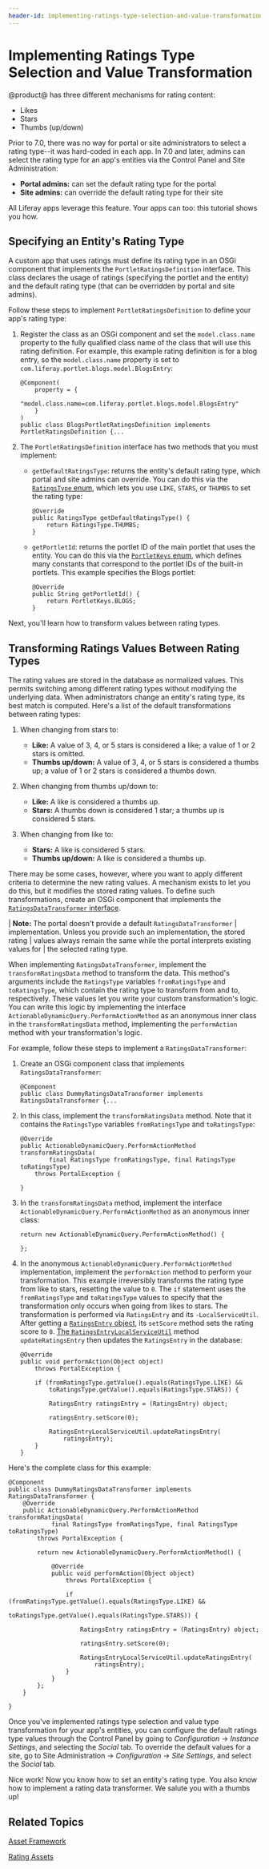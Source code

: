 ```yaml
---
header-id: implementing-ratings-type-selection-and-value-transformation
---
```


# Implementing Ratings Type Selection and Value Transformation

@product@ has three different mechanisms for rating content: 

-   Likes
-   Stars
-   Thumbs (up/down)

Prior to 7.0, there was no way for portal or site administrators to select a 
rating type--it was hard-coded in each app. In 7.0 and later, admins can select 
the rating type for an app's entities via the Control Panel and Site 
Administration: 

-   **Portal admins:** can set the default rating type for the portal
-   **Site admins:** can override the default rating type for their site

All Liferay apps leverage this feature. Your apps can too: this tutorial shows
you how. 

## Specifying an Entity's Rating Type

A custom app that uses ratings must define its rating type in an OSGi component 
that implements the `PortletRatingsDefinition` interface. This class declares 
the usage of ratings (specifying the portlet and the entity) and the default 
rating type (that can be overridden by portal and site admins). 

Follow these steps to implement `PortletRatingsDefinition` to define your app's 
rating type: 

1.  Register the class as an OSGi component and set the `model.class.name` 
    property to the fully qualified class name of the class that will use this 
    rating definition. For example, this example rating definition is for a blog 
    entry, so the `model.class.name` property is set to 
    `com.liferay.portlet.blogs.model.BlogsEntry`:

        @Component(
            property = {
                "model.class.name=com.liferay.portlet.blogs.model.BlogsEntry"
            }
        )
        public class BlogsPortletRatingsDefinition implements PortletRatingsDefinition {...

2.  The `PortletRatingsDefinition` interface has two methods that you must 
    implement: 

    -   `getDefaultRatingsType`: returns the entity's default rating type, which 
        portal and site admins can override. You can do this via the 
        [`RatingsType` enum](@platform-ref@/7.1-latest/javadocs/portal-kernel/com/liferay/ratings/kernel/RatingsType.html), 
        which lets you use `LIKE`, `STARS`, or `THUMBS` to set the rating type: 

            @Override
            public RatingsType getDefaultRatingsType() {
                return RatingsType.THUMBS;
            }

    -   `getPortletId`: returns the portlet ID of the main portlet that uses the 
        entity. You can do this via the 
        [`PortletKeys` enum](@platform-ref@/7.1-latest/javadocs/portal-kernel/com/liferay/portal/kernel/util/PortletKeys.html), 
        which defines many constants that correspond to the portlet IDs of the 
        built-in portlets. This example specifies the Blogs portlet: 

            @Override
            public String getPortletId() {
                return PortletKeys.BLOGS;
            }

Next, you'll learn how to transform values between rating types. 

## Transforming Ratings Values Between Rating Types

The rating values are stored in the database as normalized values. This permits 
switching among different rating types without modifying the underlying data. 
When administrators change an entity's rating type, its best match is computed. 
Here's a list of the default transformations between rating types: 

1.  When changing from stars to: 

    - **Like:** A value of 3, 4, or 5 stars is considered a like; a value of 1 
    or 2 stars is omitted. 
    - **Thumbs up/down:** A value of 3, 4, or 5 stars is considered a thumbs up; 
    a value of 1 or 2 stars is considered a thumbs down.

2.  When changing from thumbs up/down to: 

    - **Like:** A like is considered a thumbs up.
    - **Stars:** A thumbs down is considered 1 star; a thumbs up is considered 5 
    stars. 

3.  When changing from like to: 

	- **Stars:** A like is considered 5 stars.
	- **Thumbs up/down:** A like is considered a thumbs up.

There may be some cases, however, where you want to apply different criteria to 
determine the new rating values. A mechanism exists to let you do this, but it 
modifies the stored rating values. To define such transformations, create an 
OSGi component that implements the 
[`RatingsDataTransformer` interface](@platform-ref@/7.1-latest/javadocs/portal-kernel/com/liferay/ratings/kernel/transformer/RatingsDataTransformer.html). 

| **Note:** The portal doesn't provide a default `RatingsDataTransformer`
| implementation. Unless you provide such an implementation, the stored rating
| values always remain the same while the portal interprets existing values for
| the selected rating type.

When implementing `RatingsDataTransformer`, implement the `transformRatingsData` 
method to transform the data. This method's arguments include the `RatingsType` 
variables `fromRatingsType` and `toRatingsType`, which contain the rating type 
to transform from and to, respectively. These values let you write your custom 
transformation's logic. You can write this logic by implementing the interface 
`ActionableDynamicQuery.PerformActionMethod` as an anonymous inner class in the 
`transformRatingsData` method, implementing the `performAction` method with your 
transformation's logic. 

For example, follow these steps to implement a `RatingsDataTransformer`: 

1.  Create an OSGi component class that implements `RatingsDataTransformer`: 

        @Component
        public class DummyRatingsDataTransformer implements RatingsDataTransformer {...

2.  In this class, implement the `transformRatingsData` method. Note that it 
    contains the `RatingsType` variables `fromRatingsType` and `toRatingsType`: 

        @Override
        public ActionableDynamicQuery.PerformActionMethod transformRatingsData(
                final RatingsType fromRatingsType, final RatingsType toRatingsType)
            throws PortalException {

        }

3.  In the `transformRatingsData` method, implement the interface 
    `ActionableDynamicQuery.PerformActionMethod` as an anonymous inner class: 

        return new ActionableDynamicQuery.PerformActionMethod() {

        };

4.  In the anonymous `ActionableDynamicQuery.PerformActionMethod` 
    implementation, implement the `performAction` method to perform your 
    transformation. This example irreversibly transforms the rating type from 
    like to stars, resetting the value to `0`. The `if` statement uses the 
    `fromRatingsType` and `toRatingsType` values to specify that the 
    transformation only occurs when going from likes to stars. The 
    transformation is performed via `RatingsEntry` and its `-LocalServiceUtil`. 
    After getting a 
    [`RatingsEntry` object](@platform-ref@/7.1-latest/javadocs/portal-kernel/com/liferay/ratings/kernel/model/RatingsEntry.html), 
    its `setScore` method sets the rating score to `0`. 
    [The `RatingsEntryLocalServiceUtil`](@platform-ref@/7.1-latest/javadocs/portal-kernel/com/liferay/ratings/kernel/service/RatingsEntryLocalServiceUtil.html) 
    method `updateRatingsEntry` then updates the `RatingsEntry` in the database: 

        @Override
        public void performAction(Object object)
            throws PortalException {

            if (fromRatingsType.getValue().equals(RatingsType.LIKE) &&
                toRatingsType.getValue().equals(RatingsType.STARS)) {

                RatingsEntry ratingsEntry = (RatingsEntry) object;

                ratingsEntry.setScore(0);

                RatingsEntryLocalServiceUtil.updateRatingsEntry(
                    ratingsEntry);
            }
        }

Here's the complete class for this example: 

    @Component
    public class DummyRatingsDataTransformer implements RatingsDataTransformer {
        @Override
        public ActionableDynamicQuery.PerformActionMethod transformRatingsData(
                final RatingsType fromRatingsType, final RatingsType toRatingsType)
            throws PortalException {

            return new ActionableDynamicQuery.PerformActionMethod() {

                @Override
                public void performAction(Object object)
                    throws PortalException {

                    if (fromRatingsType.getValue().equals(RatingsType.LIKE) &&
                        toRatingsType.getValue().equals(RatingsType.STARS)) {

                        RatingsEntry ratingsEntry = (RatingsEntry) object;

                        ratingsEntry.setScore(0);

                        RatingsEntryLocalServiceUtil.updateRatingsEntry(
                            ratingsEntry);
                    }
                }
            };
        }
    
    }

Once you've implemented ratings type selection and value type transformation for 
your app's entities, you can configure the default ratings type values through 
the Control Panel by going to *Configuration* &rarr; *Instance Settings*, and 
selecting the *Social* tab. To override the default values for a site, go to 
Site Administration &rarr; *Configuration* &rarr; *Site Settings*, and select 
the *Social* tab. 

Nice work! Now you know how to set an entity's rating type. You also know how to 
implement a rating data transformer. We salute you with a thumbs up! 

## Related Topics

[Asset Framework](/docs/7-1/tutorials/-/knowledge_base/t/asset-framework)

[Rating Assets](/docs/7-1/tutorials/-/knowledge_base/t/rating-assets)
